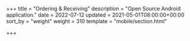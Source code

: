 +++
title = "Ordering & Receiving"
description = "Open Source Android application."
date = 2022-07-12
updated = 2021-05-01T08:00:00+00:00
sort_by = "weight"
weight = 310
template = "mobile/section.html"

+++
